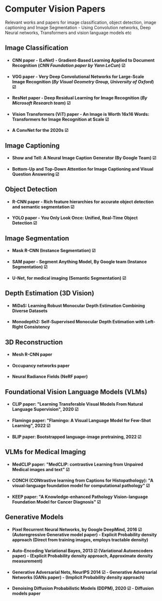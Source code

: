 # Computer Vision Papers
Relevant works and papers for image classification, object detection, image captioning and Image Segmentation - Using Convolution networks, Deep Neural networks, Transformers and vision language models etc

## Image Classification
- #### CNN paper - (LeNet) - Gradient-Based Learning Applied to Document Recognition (_CNN Foundation paper by Yann LeCun_) ☑
- #### VGG paper - Very Deep Convolutional Networks for Large-Scale Image Recognition (_By Visual Geometry Group, University of Oxford_) ☑
- #### ResNet paper - Deep Residual Learning for Image Recognition (_By Microsoft Research team_) ☑
- #### Vision Transformers (ViT) paper - An Image is Worth 16x16 Words: Transformers for Image Recognition at Scale ☑
- #### A ConvNet for the 2020s ☑
  

## Image Captioning
- #### Show and Tell: A Neural Image Caption Generator (By Google Team) ☑
- #### Bottom-Up and Top-Down Attention for Image Captioning and Visual Question Answering ☑


## Object Detection
- #### R-CNN paper - Rich feature hierarchies for accurate object detection and semantic segmentation ☑
- #### YOLO paper - You Only Look Once: Unified, Real-Time Object Detection ☑


## Image Segmentation
- #### Mask R-CNN (Instance Segmentation) ☑
- #### SAM paper - Segment Anything Model, By Google team (Instance Segmentation) ☑
- #### U-Net, for medical imaging (Semantic Segmentation) ☑


## Depth Estimation (3D Vision)
- #### MiDaS: Learning Robust Monocular Depth Estimation Combining Diverse Datasets
- #### Monodepth2: Self-Supervised Monocular Depth Estimation with Left-Right Consistency


## 3D Reconstruction
- #### Mesh R-CNN paper
- #### Occupancy networks paper
- #### Neural Radiance Fields (NeRF paper)


## Foundational Vision Language Models (VLMs)
- #### CLIP paper: "Learning Transferable Visual Models From Natural Language Supervision", 2020 ☑
- #### Flamingo paper: "Flamingo: A Visual Language Model for Few-Shot Learning", 2022 ☑
- #### BLIP paper: Bootstrapped language-image pretraining, 2022 ☑


## VLMs for Medical Imaging
- #### MedCLIP paper: "MedCLIP: contrastive Learning from Unpaired Medical images and text" ☑
- #### CONCH (CONtrastive learning from Captions for Histopathology): "A visual-language foundation model for computational pathology" ☑
- #### KEEP paper: "A Knowledge-enhanced Pathology Vision-language Foundation Model for Cancer Diagnosis" ☑


## Generative Models
- #### Pixel Recurrent Neural Networks, by Google DeepMind, 2016 ☑ (Autoregressive Generative model paper) - Explicit Probability density approach (Direct from training images, employs tractable density)
- #### Auto-Encoding Variational Bayes, 2013 ☑ (Variational Autoencoders paper) - (Explicit Probability density approach, Approximate density measurement)
- #### Generative Adversarial Nets, NeurIPS 2014 ☑ - Generative Adversarial Networks (GANs paper) - (Implicit Probability density approach)
- #### Denoising Diffusion Probabilistic Models (DDPM), 2020 ☑ - Diffusion models paper



  
